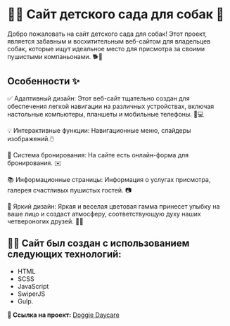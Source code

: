 # 🐶🏫 Сайт детского сада для собак 🐾

Добро пожаловать на сайт детского сада для собак! Этот проект, является забавным и восхитительным веб-сайтом для владельцев собак, которые ищут идеальное место для присмотра за своими пушистыми компаньонами. 🐕🎉
 
## Особенности ✨

✅ Адаптивный дизайн: Этот веб-сайт тщательно создан для обеспечения легкой навигации на различных устройствах, включая настольные компьютеры, планшеты и мобильные телефоны. 📱💻

💡 Интерактивные функции: Навигационные меню, слайдеры изображений.🖱️

📅 Система бронирования: На сайте есть онлайн-форма для бронирования. ✉️

📚 Информационные страницы: Информация о услугах присмотра, галерея счастливых пушистых гостей. 📷

🌈 Яркий дизайн: Яркая и веселая цветовая гамма принесет улыбку на ваше лицо и создаст атмосферу, соответствующую духу наших четвероногих друзей. 🌈😄

 ## 👨‍💻 Сайт был создан с использованием следующих технологий: 
 - HTML
 - SCSS
 - JavaScript
 - SwiperJS
 - Gulp.

 **🔗 Ссылка на проект:** [Doggie Daycare](https://pavelsychev.github.io/doggie-daycare/)
